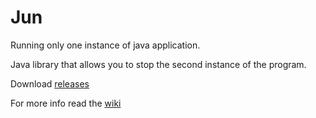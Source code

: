 # Jun
Running only one instance of java application.

Java library that allows you to stop the second instance of the program.

Download [releases](https://github.com/d3v4s/jun/releases)

For more info read the [wiki](https://github.com/d3v4s/jun/wiki)
